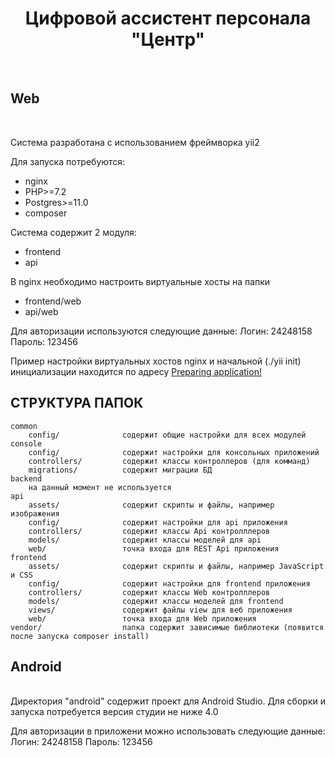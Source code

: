 <h1 align="center">Цифровой ассистент персонала "Центр"</h1><br>

<h2 align="left">Web</h2><br>

Система разработана с использованием фреймворка yii2

Для запуска потребуются:
 * nginx
 * PHP>=7.2
 * Postgres>=11.0
 * composer

Система содержит 2 модуля:
* frontend
* api

В nginx необходимо настроить виртуальные хосты на папки 
* frontend/web
* api/web

Для авторизации используются следующие данные:
  Логин:  24248158
  Пароль: 123456

Пример настройки виртуальных хостов nginx и начальной (./yii init) инициализации  находится по адресу [Preparing application!](https://www.yiiframework.com/extension/yiisoft/yii2-app-advanced/doc/guide/2.0/en/start-installation#preparing-application)

СТРУКТУРА ПАПОК
-------------------

```
common
    config/              содержит общие настройки для всех модулей
console
    config/              содержит настройки для консольных приложений
    controllers/         содержит классы контроллеров (для комманд)
    migrations/          содержит миграции БД
backend
    на данный момент не используется
api
    assets/              содержит скрипты и файлы, например изображения
    config/              содержит настройки для api приложения
    controllers/         содержит классы Api контролллеров
    models/              содержит классы моделей для api
    web/                 точка входа для REST Api приложения
frontend
    assets/              содержит скрипты и файлы, например JavaScript и CSS
    config/              содержит настройки для frontend приложения
    controllers/         содержит классы Web контролллеров
    models/              содержит классы моделей для frontend
    views/               содержит файлы view для веб приложения
    web/                 точка входа для Web приложения
vendor/                  папка содержит зависимые библиотеки (появится после запуска composer install)
```

<h2 align="left">Android</h2><br>
Директория "android" содержит проект для Android Studio. Для сборки и запуска потребуется версия студии не ниже 4.0

Для авторизации в приложени можно использовать следующие данные:
    Логин:  24248158
    Пароль: 123456
